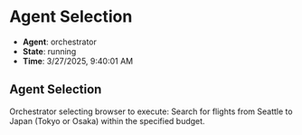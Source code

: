 # Agent Selection

- **Agent**: orchestrator
- **State**: running
- **Time**: 3/27/2025, 9:40:01 AM

## Agent Selection

Orchestrator selecting browser to execute: Search for flights from Seattle to Japan (Tokyo or Osaka) within the specified budget.

